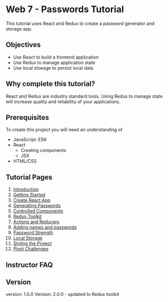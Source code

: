 # Web 7 - Passwords Tutorial

This tutorial uses React and Redux to create a password generator and storage app. 

## Objectives 

- Use React to build a frontend application
- Use Redux to manage application state 
- Use local stoeage to persist local data

## Why complete this tutorial?

React and Redux are industry standard tools. Using Redux to manage state will increase quality and reliability of your applications. 

## Prerequisites

To create this project you will need an understanding of 

- JavaScript: ES6
- React
  - Creating components 
  - JSX
- HTML/CSS

## Tutorial Pages

1. [Introduction](P00-Introduction)
2. [Getting Started](P01-Getting-Started)
3. [Create React App](P02-Create-React-App)
4. [Generating Passwords](P03-Generating-Passwords)
5. [Controlled Components](P04-Controlled-Components)
6. [Redux Toolkit](P05-Redux-Toolkit)
7. [Actions and Reducers](P06-Actions-and-Reducers)
8. [Adding names and passwords](P07-Adding-names-and-passwords)
9. [Password Strength](P08-Password-Strength)
10. [Local Storage](P09-Local-Storage)
11. [Styling the Project](P10-Styling-the-Project)
12. [Pivot Challenges](P11-Pivot-Challenges)

## Instructor FAQ



## Version 

version: 1.0.0
Version: 2.0.0 - updated to Redux toolkit
